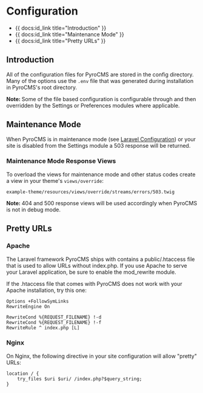 # Configuration

* {{ docs:id_link title="Introduction" }}
* {{ docs:id_link title="Maintenance Mode" }}
* {{ docs:id_link title="Pretty URLs" }}

</div>
<div class="doc_content">

## Introduction

All of the configuration files for PyroCMS are stored in the config directory. Many of the options use the `.env` file that was generated during installation in PyroCMS's root directory.

<div class="note"><strong>Note: </strong> Some of the file based configuration is configurable through and then overridden by the Settings or Preferences modules where applicable.</div>

## Maintenance Mode

When PyroCMS is in maintenance mode (see [Laravel Configuration](http://laravel.com/docs/configuration#maintenance-mode)) or your site is disabled from the Settings module a 503 response will be returned.

### Maintenance Mode Response Views

To overload the views for maintenance mode and other status codes create a view in your theme's `views/override`:

	example-theme/resources/views/override/streams/errors/503.twig

<div class="note"><strong>Note: </strong> 404 and 500 response views will be used accordingly when PyroCMS is not in debug mode.</div>

## Pretty URLs

### Apache

The Laravel framework PyroCMS ships with contains a public/.htaccess file that is used to allow URLs without index.php. If you use Apache to serve your Laravel application, be sure to enable the mod_rewrite module.

If the .htaccess file that comes with PyroCMS does not work with your Apache installation, try this one:

	Options +FollowSymLinks
	RewriteEngine On

	RewriteCond %{REQUEST_FILENAME} !-d
	RewriteCond %{REQUEST_FILENAME} !-f
	RewriteRule ^ index.php [L]

### Nginx

On Nginx, the following directive in your site configuration will allow "pretty" URLs:

	location / {
	    try_files $uri $uri/ /index.php?$query_string;
	}
